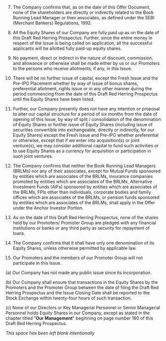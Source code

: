 7. The Company confirms that, as on the date of this Offer Document, none of the shareholders are directly or indirectly related to the Book Running Lead Manager or their associates, as defined under the SEBI (Merchant Bankers) Regulations, 1992.

8. All the Equity Shares of our Company are fully paid up as on the date of this Draft Red Herring Prospectus. Further, since the entire money in respect of the Issue is being called on application, all the successful applicants will be allotted fully paid-up equity shares.

9. No payment, direct or indirect in the nature of discount, commission, and allowance or otherwise shall be made either by us or our Promoters to the persons who receive allotments, if any, in this Issue.

10. There will be no further issue of capital, except the Fresh Issue and the Pre-IPO Placement whether by way of issue of bonus shares, preferential allotment, rights issue or in any other manner during the period commencing from the date of this Draft Red Herring Prospectus until the Equity Shares have been listed.

11. Further, our Company presently does not have any intention or proposal to alter our capital structure for a period of six months from the date of opening of this Issue, by way of split / consolidation of the denomination of Equity Shares or further issue of Equity Shares (including issue of securities convertible into exchangeable, directly or indirectly, for our Equity Shares) except the Fresh Issue and Pre-IPO whether preferential or otherwise, except that if we enter into acquisition(s) or joint venture(s), we may consider additional capital to fund such activities or to use Equity Shares as a currency for acquisition or participation in such joint ventures.

12. The Company confirms that neither the Book Running Lead Managers (BRLMs) nor any of their associates, except for Mutual Funds sponsored by entities which are associates of the BRLMs, insurance companies promoted by entities which are associates of the BRLMs, Alternative Investment Funds (AIFs) sponsored by entities which are associates of the BRLMs, FPIs other than individuals, corporate bodies and family offices which are associates of the BRLMs, or pension funds sponsored by entities which are associates of the BRLMs, shall apply in the Offer under the Anchor Investor Portion.

13. As on the date of this Draft Red Herring Prospectus, none of the shares held by our Promoters/ Promoter Group are pledged with any financial institutions or banks or any third party as security for repayment of loans.

14. The Company confirms that it shall have only one denomination of its Equity Shares, unless otherwise permitted by applicable law.

15. Our Promoters and the members of our Promoter Group will not participate in this Issue.

(a) Our Company has not made any public issue since its incorporation.

(b) Our Company shall ensure that transactions in the Equity Shares by the Promoters and the Promoter Group between the date of filing the Draft Red Herring Prospectus and the Issue Closing Date shall be reported to the Stock Exchange within twenty-four hours of such transaction.

(c) None of our Directors or Key Managerial Personnel or Senior Managerial Personnel holds Equity Shares in our Company, except as stated in the chapter titled "**Our Management**" beginning on page number 160 of this Draft Red Herring Prospectus.

*This space has been left blank intentionally*